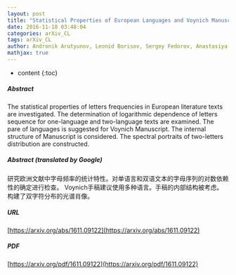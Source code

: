 ```yaml
---
layout: post
title: "Statistical Properties of European Languages and Voynich Manuscript Analysis"
date: 2016-11-18 03:48:04
categories: arXiv_CL
tags: arXiv_CL
author: Andronik Arutyunov, Leonid Borisov, Sergey Fedorov, Anastasiya Ivchenko, Elizabeth Kirina-Lilinskaya, Yurii Orlov, Konstantin Osminin, Sergey Shilin, Dmitriy Zeniuk
mathjax: true
---
```


* content
{:toc}

##### Abstract
The statistical properties of letters frequencies in European literature texts are investigated. The determination of logarithmic dependence of letters sequence for one-language and two-language texts are examined. The pare of languages is suggested for Voynich Manuscript. The internal structure of Manuscript is considered. The spectral portraits of two-letters distribution are constructed.

##### Abstract (translated by Google)
研究欧洲文献中字母频率的统计特性。对单语言和双语文本的字母序列的对数依赖性的确定进行检查。 Voynich手稿建议使用多种语言。手稿的内部结构被考虑。构建了双字符分布的光谱肖像。

##### URL
[https://arxiv.org/abs/1611.09122](https://arxiv.org/abs/1611.09122)

##### PDF
[https://arxiv.org/pdf/1611.09122](https://arxiv.org/pdf/1611.09122)

